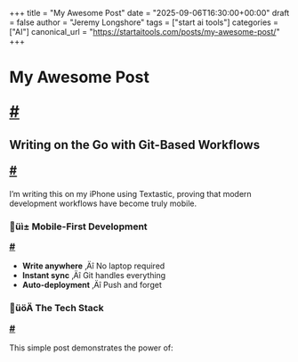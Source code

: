+++
title = "My Awesome Post"
date = "2025-09-06T16:30:00+00:00"
draft = false
author = "Jeremy Longshore"
tags = ["start ai tools"]
categories = ["AI"]
canonical_url = "https://startaitools.com/posts/my-awesome-post/"
+++

<h1 id="my-awesome-post">
 My Awesome Post
<p><a class="anchor" href="#my-awesome-post">#</a></p>
</h1>
<h2 id="writing-on-the-go-with-git-based-workflows">
 Writing on the Go with Git-Based Workflows
<p><a class="anchor" href="#writing-on-the-go-with-git-based-workflows">#</a></p>
</h2>
<p>I’m writing this on my iPhone using Textastic, proving that modern development workflows have become truly mobile.</p>
<h3 id="-mobile-first-development">
 üì± Mobile-First Development
<p><a class="anchor" href="#-mobile-first-development">#</a></p>
</h3>
<ul>
<li><strong>Write anywhere</strong> ‚Äî No laptop required</li>
<li><strong>Instant sync</strong> ‚Äî Git handles everything</li>
<li><strong>Auto-deployment</strong> ‚Äî Push and forget</li>
</ul>
<h3 id="-the-tech-stack">
 üöÄ The Tech Stack
<p><a class="anchor" href="#-the-tech-stack">#</a></p>
</h3>
<p>This simple post demonstrates the power of:</p>
